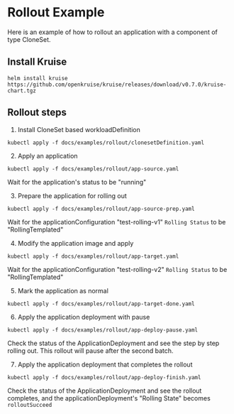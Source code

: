 # Rollout Example
Here is an example of how to rollout an application with a component of type CloneSet. 

## Install Kruise
```shell 
helm install kruise https://github.com/openkruise/kruise/releases/download/v0.7.0/kruise-chart.tgz
```

## Rollout steps
1. Install CloneSet based workloadDefinition
```shell
kubectl apply -f docs/examples/rollout/clonesetDefinition.yaml
```

2. Apply an application 
```shell
kubectl apply -f docs/examples/rollout/app-source.yaml
```
Wait for the application's status to be "running"

3. Prepare the application for rolling out
```shell
kubectl apply -f docs/examples/rollout/app-source-prep.yaml
```
Wait for the applicationConfiguration "test-rolling-v1" `Rolling Status` to be "RollingTemplated"

4. Modify the application image and apply
```shell
kubectl apply -f docs/examples/rollout/app-target.yaml
```
Wait for the applicationConfiguration "test-rolling-v2" `Rolling Status` to be "RollingTemplated"

5. Mark the application as normal
```shell
kubectl apply -f docs/examples/rollout/app-target-done.yaml
```

6. Apply the application deployment with pause
```shell
kubectl apply -f docs/examples/rollout/app-deploy-pause.yaml
```
Check the status of the ApplicationDeployment and see the step by step rolling out.
This rollout will pause after the second batch.

7. Apply the application deployment that completes the rollout
```shell
kubectl apply -f docs/examples/rollout/app-deploy-finish.yaml
```
Check the status of the ApplicationDeployment and see the rollout completes, and the 
applicationDeployment's "Rolling State" becomes `rolloutSucceed`